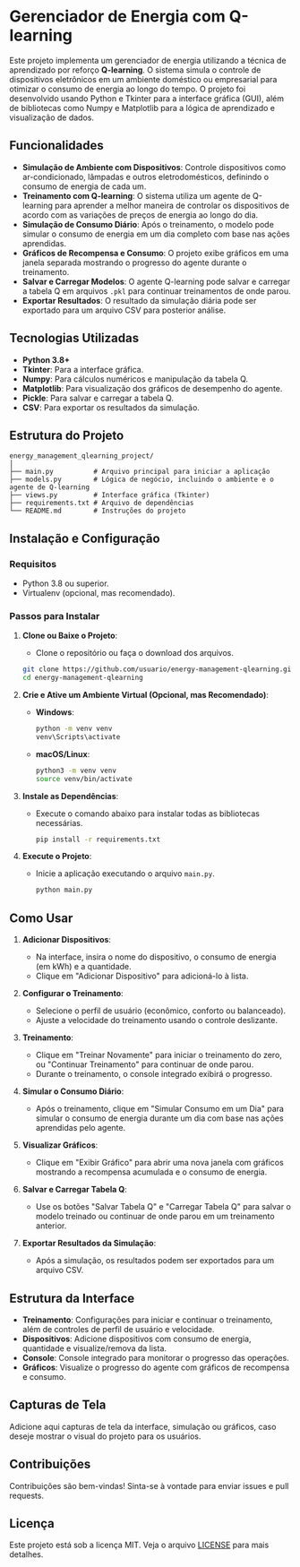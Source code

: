 
# Gerenciador de Energia com Q-learning

Este projeto implementa um gerenciador de energia utilizando a técnica de aprendizado por reforço **Q-learning**. O sistema simula o controle de dispositivos eletrônicos em um ambiente doméstico ou empresarial para otimizar o consumo de energia ao longo do tempo. O projeto foi desenvolvido usando Python e Tkinter para a interface gráfica (GUI), além de bibliotecas como Numpy e Matplotlib para a lógica de aprendizado e visualização de dados.

## Funcionalidades

- **Simulação de Ambiente com Dispositivos**: Controle dispositivos como ar-condicionado, lâmpadas e outros eletrodomésticos, definindo o consumo de energia de cada um.
- **Treinamento com Q-learning**: O sistema utiliza um agente de Q-learning para aprender a melhor maneira de controlar os dispositivos de acordo com as variações de preços de energia ao longo do dia.
- **Simulação de Consumo Diário**: Após o treinamento, o modelo pode simular o consumo de energia em um dia completo com base nas ações aprendidas.
- **Gráficos de Recompensa e Consumo**: O projeto exibe gráficos em uma janela separada mostrando o progresso do agente durante o treinamento.
- **Salvar e Carregar Modelos**: O agente Q-learning pode salvar e carregar a tabela Q em arquivos `.pkl` para continuar treinamentos de onde parou.
- **Exportar Resultados**: O resultado da simulação diária pode ser exportado para um arquivo CSV para posterior análise.

## Tecnologias Utilizadas

- **Python 3.8+**
- **Tkinter**: Para a interface gráfica.
- **Numpy**: Para cálculos numéricos e manipulação da tabela Q.
- **Matplotlib**: Para visualização dos gráficos de desempenho do agente.
- **Pickle**: Para salvar e carregar a tabela Q.
- **CSV**: Para exportar os resultados da simulação.

## Estrutura do Projeto

```
energy_management_qlearning_project/
│
├── main.py          # Arquivo principal para iniciar a aplicação
├── models.py        # Lógica de negócio, incluindo o ambiente e o agente de Q-learning
├── views.py         # Interface gráfica (Tkinter)
├── requirements.txt # Arquivo de dependências
└── README.md        # Instruções do projeto
```

## Instalação e Configuração

### Requisitos

- Python 3.8 ou superior.
- Virtualenv (opcional, mas recomendado).

### Passos para Instalar

1. **Clone ou Baixe o Projeto**:
   - Clone o repositório ou faça o download dos arquivos.

   ```bash
   git clone https://github.com/usuario/energy-management-qlearning.git
   cd energy-management-qlearning
   ```

2. **Crie e Ative um Ambiente Virtual (Opcional, mas Recomendado)**:
   - **Windows**:
     ```bash
     python -m venv venv
     venv\Scripts\activate
     ```
   - **macOS/Linux**:
     ```bash
     python3 -m venv venv
     source venv/bin/activate
     ```

3. **Instale as Dependências**:
   - Execute o comando abaixo para instalar todas as bibliotecas necessárias.
     ```bash
     pip install -r requirements.txt
     ```

4. **Execute o Projeto**:
   - Inicie a aplicação executando o arquivo `main.py`.
     ```bash
     python main.py
     ```

## Como Usar

1. **Adicionar Dispositivos**:
   - Na interface, insira o nome do dispositivo, o consumo de energia (em kWh) e a quantidade.
   - Clique em "Adicionar Dispositivo" para adicioná-lo à lista.

2. **Configurar o Treinamento**:
   - Selecione o perfil de usuário (econômico, conforto ou balanceado).
   - Ajuste a velocidade do treinamento usando o controle deslizante.

3. **Treinamento**:
   - Clique em "Treinar Novamente" para iniciar o treinamento do zero, ou "Continuar Treinamento" para continuar de onde parou.
   - Durante o treinamento, o console integrado exibirá o progresso.

4. **Simular o Consumo Diário**:
   - Após o treinamento, clique em "Simular Consumo em um Dia" para simular o consumo de energia durante um dia com base nas ações aprendidas pelo agente.

5. **Visualizar Gráficos**:
   - Clique em "Exibir Gráfico" para abrir uma nova janela com gráficos mostrando a recompensa acumulada e o consumo de energia.

6. **Salvar e Carregar Tabela Q**:
   - Use os botões "Salvar Tabela Q" e "Carregar Tabela Q" para salvar o modelo treinado ou continuar de onde parou em um treinamento anterior.

7. **Exportar Resultados da Simulação**:
   - Após a simulação, os resultados podem ser exportados para um arquivo CSV.

## Estrutura da Interface

- **Treinamento**: Configurações para iniciar e continuar o treinamento, além de controles de perfil de usuário e velocidade.
- **Dispositivos**: Adicione dispositivos com consumo de energia, quantidade e visualize/remova da lista.
- **Console**: Console integrado para monitorar o progresso das operações.
- **Gráficos**: Visualize o progresso do agente com gráficos de recompensa e consumo.

## Capturas de Tela

Adicione aqui capturas de tela da interface, simulação ou gráficos, caso deseje mostrar o visual do projeto para os usuários.

## Contribuições

Contribuições são bem-vindas! Sinta-se à vontade para enviar issues e pull requests.

## Licença

Este projeto está sob a licença MIT. Veja o arquivo [LICENSE](LICENSE) para mais detalhes.

